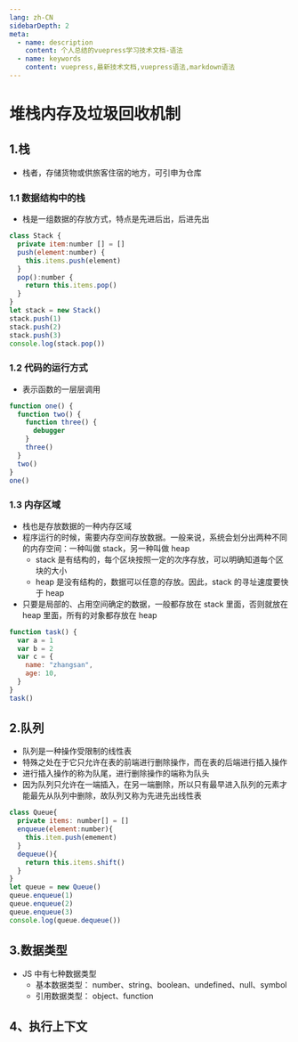 ```yaml
---
lang: zh-CN
sidebarDepth: 2
meta:
  - name: description
    content: 个人总结的vuepress学习技术文档-语法
  - name: keywords
    content: vuepress,最新技术文档,vuepress语法,markdown语法
---
```


# 堆栈内存及垃圾回收机制

## 1.栈

- 栈者，存储货物或供旅客住宿的地方，可引申为仓库

### 1.1 数据结构中的栈

- 栈是一组数据的存放方式，特点是先进后出，后进先出

```js
class Stack {
  private item:number [] = []
  push(element:number) {
    this.items.push(element)
  }
  pop():number {
    return this.items.pop()
  }
}
let stack = new Stack()
stack.push(1)
stack.push(2)
stack.push(3)
console.log(stack.pop())
```

### 1.2 代码的运行方式

- 表示函数的一层层调用

```js
function one() {
  function two() {
    function three() {
      debugger
    }
    three()
  }
  two()
}
one()
```

### 1.3 内存区域

- 栈也是存放数据的一种内存区域
- 程序运行的时候，需要内存空间存放数据。一般来说，系统会划分出两种不同的内存空间：一种叫做 stack，另一种叫做 heap
  - stack 是有结构的，每个区块按照一定的次序存放，可以明确知道每个区块的大小
  - heap 是没有结构的，数据可以任意的存放。因此，stack 的寻址速度要快于 heap
- 只要是局部的、占用空间确定的数据，一般都存放在 stack 里面，否则就放在 heap 里面，所有的对象都存放在 heap

```js
function task() {
  var a = 1
  var b = 2
  var c = {
    name: "zhangsan",
    age: 10,
  }
}
task()
```

## 2.队列

- 队列是一种操作受限制的线性表
- 特殊之处在于它只允许在表的前端进行删除操作，而在表的后端进行插入操作
- 进行插入操作的称为队尾，进行删除操作的端称为队头
- 因为队列只允许在一端插入，在另一端删除，所以只有最早进入队列的元素才能最先从队列中删除，故队列又称为先进先出线性表

```js
class Queue{
  private items: number[] = []
  enqueue(element:number){
    this.item.push(emement)
  }
  dequeue(){
    return this.items.shift()
  }
}
let queue = new Queue()
queue.enqueue(1)
queue.enqueue(2)
queue.enqueue(3)
console.log(queue.dequeue())
```

## 3.数据类型

- JS 中有七种数据类型
  - 基本数据类型： number、string、boolean、undefined、null、symbol
  - 引用数据类型： object、function

## 4、执行上下文
